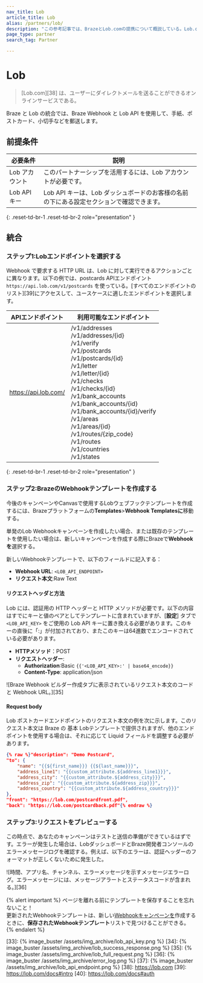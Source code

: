 ```yaml
---
nav_title: Lob
article_title: Lob 
alias: /partners/lob/
description: "この参考記事では、BrazeとLob.comの提携について概説している。Lob.comを利用すれば、手紙やはがき、小切手などのダイレクトメールを郵送することができる。"
page_type: partner
search_tag: Partner

---
```


# Lob

> [Lob.com][38] は、ユーザーにダイレクトメールを送ることができるオンラインサービスである。

Braze と Lob の統合では、Braze Webhook と Lob API を使用して、手紙、ポストカード、小切手などを郵送します。  

## 前提条件

|必要条件| 説明|
| ---| ---|
|Lob アカウント | このパートナーシップを活用するには、Lob アカウントが必要です。 |
| Lob API キー | Lob API キーは、Lob ダッシュボードのお客様の名前の下にある設定セクションで確認できます。 |
{: .reset-td-br-1 .reset-td-br-2 role="presentation" }

## 統合

### ステップ1:Lobエンドポイントを選択する

Webhook で要求する HTTP URL は、Lob に対して実行できるアクションごとに異なります。以下の例では、postcards APIエンドポイント`https://api.lob.com/v1/postcards` を使っている。[すべてのエンドポイントのリスト][39]にアクセスして、ユースケースに適したエンドポイントを選択します。 

| APIエンドポイント | 利用可能なエンドポイント |
| ------------ | ------------------- |
| https://api.lob.com/ | /v1/addresses<br>/v1/addresses/{id}<br>/v1/verify<br>/v1/postcards<br>/v1/postcards/{id}<br>/v1/letter<br>/v1/letter/{id}<br>/v1/checks<br>/v1/checks/{id}<br>/v1/bank_accounts<br>/v1/bank_accounts/{id}<br>/v1/bank_accounts/{id}/verify<br>/v1/areas<br>/v1/areas/{id}<br>/v1/routes/{zip_code}<br>/v1/routes<br>/v1/countries<br>/v1/states|
{: .reset-td-br-1 .reset-td-br-2 role="presentation" }

### ステップ2:BrazeのWebhookテンプレートを作成する

今後のキャンペーンやCanvasで使用するLobウェブフックテンプレートを作成するには、Brazeプラットフォームの**Templates**>**Webhook Templatesに**移動する。 

単発のLob Webhookキャンペーンを作成したい場合、または既存のテンプレートを使用したい場合は、新しいキャンペーンを作成する際にBrazeで**Webhookを**選択する。

新しいWebhookテンプレートで、以下のフィールドに記入する：
- **Webhook URL**: `<LOB_API_ENDPOINT>`
- **リクエスト本文**:Raw Text

#### リクエストヘッダと方法

Lob には、認証用の HTTP ヘッダーと HTTP メソッドが必要です。以下の内容はすでにキーと値のペアとしてテンプレートに含まれていますが、[**設定**] タブで `<LOB_API_KEY>` をご使用の Lob API キーに置き換える必要があります。このキーの直後に「:」が付加されており、またこのキーは64進数でエンコードされている必要があります。 

- **HTTPメソッド**：POST
- **リクエストヘッダー**:
  - **Authorization**:Basic `{{'<LOB_API_KEY>:' | base64_encode}}`
  - **Content-Type**: application/json

![Braze Webhook ビルダー作成タブに表示されているリクエスト本文のコードと Webhook URL。][35]

#### Request body

Lob ポストカードエンドポイントのリクエスト本文の例を次に示します。このリクエスト本文は Braze の 基本 Lobテンプレートで提供されますが、他のエンドポイントを使用する場合は、それに応じて Liquid フィールドを調整する必要があります。

```json
{% raw %}"description": "Demo Postcard",
"to": {
    "name": "{{${first_name}}} {{${last_name}}}",
    "address_line1": "{{custom_attribute.${address_line1}}}",
    "address_city": "{{custom_attribute.${address_city}}}",
    "address_zip": "{{custom_attribute.${address_zip}}}",
    "address_country": "{{custom_attribute.${address_country}}}"
},
"front": "https://lob.com/postcardfront.pdf",
"back": "https://lob.com/postcardback.pdf"{% endraw %}
```

### ステップ3:リクエストをプレビューする

この時点で、あなたのキャンペーンはテストと送信の準備ができているはずです。エラーが発生した場合は、LobダッシュボードとBraze開発者コンソールのエラーメッセージログを確認する。例えば、以下のエラーは、認証ヘッダーのフォーマットが正しくないために発生した。 

![時間、アプリ名、チャンネル、エラーメッセージを示すメッセージエラーログ。エラーメッセージには、メッセージアラートとステータスコードが含まれる。][36]

{% alert important %}
ページを離れる前にテンプレートを保存することを忘れないこと！<br>更新されたWebhookテンプレートは、新しい[Webhookキャンペーンを]({{site.baseurl}}/user_guide/message_building_by_channel/webhooks/creating_a_webhook/)作成するときに、**保存されたWebhookテンプレート**リストで見つけることができる。
{% endalert %}

[33]: {% image_buster /assets/img_archive/lob_api_key.png %}
[34]: {% image_buster /assets/img_archive/lob_success_response.png %}
[35]: {% image_buster /assets/img_archive/lob_full_request.png %}
[36]: {% image_buster /assets/img_archive/error_log.png %}
[37]: {% image_buster /assets/img_archive/lob_api_endpoint.png %}
[38]: https://lob.com
[39]: https://lob.com/docs#intro
[40]: https://lob.com/docs#auth
